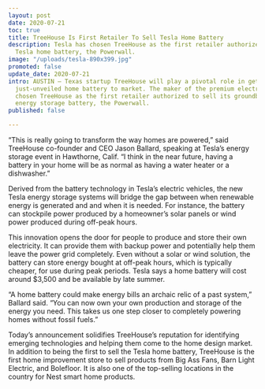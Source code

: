 ```yaml
---
layout: post
date: 2020-07-21
toc: true
title: TreeHouse Is First Retailer To Sell Tesla Home Battery
description: Tesla has chosen TreeHouse as the first retailer authorized to sell the
  Tesla home battery, the Powerwall.
image: "/uploads/tesla-890x399.jpg"
promoted: false
update_date: 2020-07-21
intro: AUSTIN — Texas startup TreeHouse will play a pivotal role in getting Tesla’s
  just-unveiled home battery to market. The maker of the premium electric car has
  chosen TreeHouse as the first retailer authorized to sell its groundbreaking home
  energy storage battery, the Powerwall.
published: false

---
```


“This is really going to transform the way homes are powered,” said TreeHouse co-founder and CEO Jason Ballard, speaking at Tesla’s energy storage event in Hawthorne, Calif. “I think in the near future, having a battery in your home will be as normal as having a water heater or a dishwasher.”

Derived from the battery technology in Tesla’s electric vehicles, the new Tesla energy storage systems will bridge the gap between when renewable energy is generated and and when it is needed. For instance, the battery can stockpile power produced by a homeowner’s solar panels or wind power produced during off-peak hours.

This innovation opens the door for people to produce and store their own electricity. It can provide them with backup power and potentially help them leave the power grid completely. Even without a solar or wind solution, the battery can store energy bought at off-peak hours, which is typically cheaper, for use during peak periods. Tesla says a home battery will cost around $3,500 and be available by late summer.

“A home battery could make energy bills an archaic relic of a past system,” Ballard said. “You can now own your own production and storage of the energy you need. This takes us one step closer to completely powering homes without fossil fuels.”

Today’s announcement solidifies TreeHouse’s reputation for identifying emerging technologies and helping them come to the home design market. In addition to being the first to sell the Tesla home battery, TreeHouse is the first home improvement store to sell products from Big Ass Fans, Barn Light Electric, and Bolefloor. It is also one of the top-selling locations in the country for Nest smart home products.